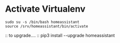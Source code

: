 # Activate Virtualenv

    sudo su -s /bin/bash homeassistant
    source /srv/homeassistant/bin/activate
:: to  upgrade....
::
    pip3 install --upgrade homeassistant
